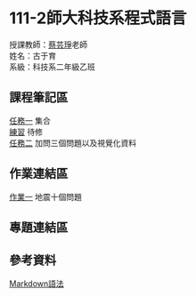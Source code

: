 # 111-2師大科技系程式語言
授課教師：[蔡芸琤](https://github.com/pecu/PL)老師\
姓名：古于育\
系級：科技系二年級乙班
## 課程筆記區
[任務一](https://github.com/kuyuyu/PL/blob/main/Task1/Task%201.ipynb) 集合\
[練習](https://github.com/kuyuyu/PL/blob/main/practice1/practice1.ipynb) 待修\
[任務二](https://github.com/kuyuyu/PL/blob/main/Task2/Task2.ipynb) 加問三個問題以及視覺化資料
## 作業連結區
[作業一](https://github.com/kuyuyu/PL/blob/main/HW1/HW1.ipynb) 地震十個問題
## 專題連結區
## 參考資料
[Markdown語法](https://markdown.tw/#link)
